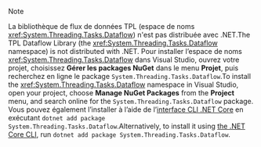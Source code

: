 > [!NOTE]
> <span data-ttu-id="9faef-101">La bibliothèque de flux de données TPL (espace de noms <xref:System.Threading.Tasks.Dataflow>) n'est pas distribuée avec .NET.</span><span class="sxs-lookup"><span data-stu-id="9faef-101">The TPL Dataflow Library (the <xref:System.Threading.Tasks.Dataflow> namespace) is not distributed with .NET.</span></span> <span data-ttu-id="9faef-102">Pour installer l’espace de noms <xref:System.Threading.Tasks.Dataflow> dans Visual Studio, ouvrez votre projet, choisissez **Gérer les packages NuGet** dans le menu **Projet**, puis recherchez en ligne le package `System.Threading.Tasks.Dataflow`.</span><span class="sxs-lookup"><span data-stu-id="9faef-102">To install the <xref:System.Threading.Tasks.Dataflow> namespace in Visual Studio, open your project, choose **Manage NuGet Packages** from the **Project** menu, and search online for the `System.Threading.Tasks.Dataflow` package.</span></span> <span data-ttu-id="9faef-103">Vous pouvez également l’installer à l’aide de l’[interface CLI .NET Core](~/docs/core/tools/index.md) en exécutant `dotnet add package System.Threading.Tasks.Dataflow`.</span><span class="sxs-lookup"><span data-stu-id="9faef-103">Alternatively, to install it using [the .NET Core CLI](~/docs/core/tools/index.md), run `dotnet add package System.Threading.Tasks.Dataflow`.</span></span>
